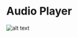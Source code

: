 # Audio Player

<!-- ![audio-player](./audioplayer.png) -->

![alt text](https://upload.wikimedia.org/wikipedia/commons/5/56/Tiger.50.jpg)
